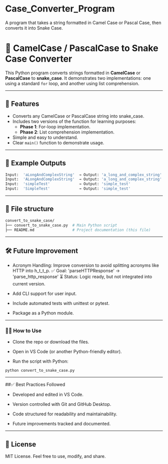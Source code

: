 # Case_Converter_Program
A program that takes a string formatted in Camel Case or Pascal Case, then converts it into Snake Case.

# 🐍 CamelCase / PascalCase to Snake Case Converter

This Python program converts strings formatted in **CamelCase** or **PascalCase** to **snake_case**. It demonstrates two implementations: one using a standard `for` loop, and another using list comprehension.

---

## 🚀 Features

- Converts any CamelCase or PascalCase string into snake_case.
- Includes two versions of the function for learning purposes:
  - **Phase 1**: For-loop implementation.
  - **Phase 2**: List comprehension implementation.
- Simple and easy to understand.
- Clear `main()` function to demonstrate usage.

---

## 🧪 Example Outputs

```python
Input:  'aLongAndComplexString'  → Output: 'a_long_and_complex_string'
Input:  'ALongAndComplexString'  → Output: 'a_long_and_complex_string'
Input:  'simpleTest'             → Output: 'simple_test'
Input:  'SimpleTest'             → Output: 'simple_test'
```
---

## 📄 File structure
```bash
convert_to_snake_case/
├── convert_to_snake_case.py  # Main Python script
├── README.md                 # Project documentation (this file)
```
---

## 🛠 Future Improvement
- Acronym Handling: Improve conversion to avoid splitting acronyms like HTTP into h_t_t_p.
✅ Goal: 'parseHTTPResponse' → 'parse_http_response'
⏳ Status: Logic ready, but not integrated into current version.

- Add CLI support for user input.

- Include automated tests with unittest or pytest.

- Package as a Python module.

---

### 🧑‍💻 How to Use
- Clone the repo or download the files.

- Open in VS Code (or another Python-friendly editor).

- Run the script with Python:

```bash
python convert_to_snake_case.py
```

---

##✅ Best Practices Followed

- Developed and edited in VS Code.

- Version controlled with Git and GitHub Desktop.

- Code structured for readability and maintainability.

- Future improvements tracked and documented.

---

## 📄 License

MIT License. Feel free to use, modify, and share.
